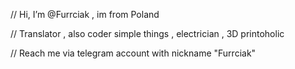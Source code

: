 // Hi, I’m @Furrciak , im from Poland

// Translator , also coder simple things , electrician , 3D printoholic

// Reach me via telegram account with nickname "Furrciak" 


